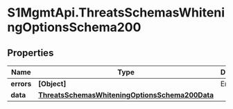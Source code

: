 # S1MgmtApi.ThreatsSchemasWhiteningOptionsSchema200

## Properties
Name | Type | Description | Notes
------------ | ------------- | ------------- | -------------
**errors** | **[Object]** | Errors | [optional] 
**data** | [**ThreatsSchemasWhiteningOptionsSchema200Data**](ThreatsSchemasWhiteningOptionsSchema200Data.md) |  | [optional] 



